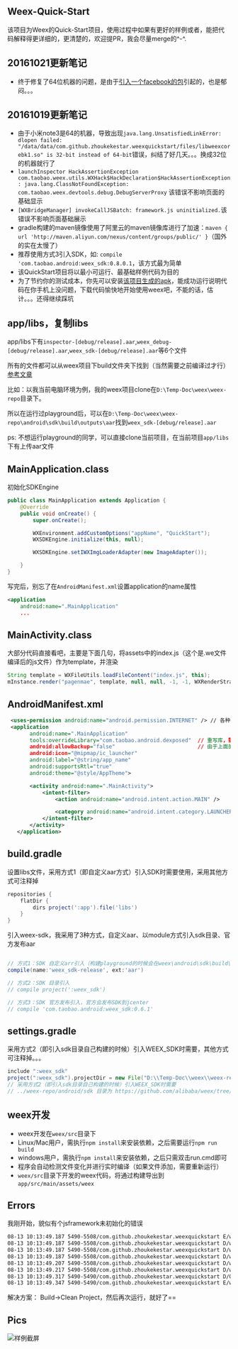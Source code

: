 ## Weex-Quick-Start
该项目为Weex的Quick-Start项目，使用过程中如果有更好的样例或者，能把代码解释得更详细的，更清楚的，欢迎提PR，我会尽量merge的^-^.

## 20161021更新笔记
* 终于修复了64位机器的问题，是由于[引入一个facebook的包](https://github.com/zhoukekestar/weex-quick-start/issues/1)引起的，也是郁闷。。。
 

## 20161019更新笔记
* 由于小米note3是64的机器，导致出现`java.lang.UnsatisfiedLinkError: dlopen failed: "/data/data/com.github.zhoukekestar.weexquickstart/files/libweexcorebk1.so" is 32-bit instead of 64-bit`错误，纠结了好几天。。。换成32位的机器就行了
* `launchInspector HackAssertionException com.taobao.weex.utils.WXHack$HackDeclaration$HackAssertionException: java.lang.ClassNotFoundException: com.taobao.weex.devtools.debug.DebugServerProxy` 该错误不影响页面的基础显示
* `[WXBridgeManager] invokeCallJSBatch: framework.js uninitialized.`该错误不影响页面基础展示
* gradle构建的maven镜像使用了阿里云的maven镜像库进行了加速：`maven { url 'http://maven.aliyun.com/nexus/content/groups/public/' }`（国外的实在太慢了）
* 推荐使用方式3引入SDK，如: `compile 'com.taobao.android:weex_sdk:0.8.0.1`，该方式最为简单
* 该QuickStart项目将以最小可运行、最基础样例代码为目的
* 为了节约你的测试成本，你先可以安装[该项目生成的apk](https://github.com/zhoukekestar/weex-quick-start/releases/download/0.8.0.1/app-debug.apk)，能成功运行说明代码在你手机上没问题，下载代码愉快地开始使用weex吧，不能的话，估计。。。还得继续踩坑


## app/libs，复制libs
app/libs下有`inspector-[debug/release].aar`,`weex_debug-[debug/release].aar`,`weex_sdk-[debug/release].aar`等6个文件

所有的文件都可以从weex项目下build文件夹下找到（当然需要之前编译过才行）[参考文章](http://blog.csdn.net/getchance/article/details/47257389)

比如：以我当前电脑环境为例，我的weex项目clone在`D:\Temp-Doc\weex\weex-repo`目录下。

所以在运行过playground后，可以在`D:\Temp-Doc\weex\weex-repo\android\sdk\build\outputs\aar`找到`weex_sdk-[debug/release].aar`

ps: 不想运行playground的同学，可以直接clone当前项目，在当前项目`app/libs`下有上传aar文件


## MainApplication.class
初始化SDKEngine
```java
public class MainApplication extends Application {
    @Override
    public void onCreate() {
        super.onCreate();

        WXEnvironment.addCustomOptions("appName", "QuickStart");
        WXSDKEngine.initialize(this, null);

        WXSDKEngine.setIWXImgLoaderAdapter(new ImageAdapter());

    }
}
```
写完后，别忘了在`AndroidManifest.xml`设置application的name属性
```xml
<application
    android:name=".MainApplication"
    ...
```

## MainActivity.class
大部分代码直接看吧，主要是下面几句，将assets中的index.js（这个是.we文件编译后的js文件）作为template，并渲染
```java
String template = WXFileUtils.loadFileContent("index.js", this);
mInstance.render("pagenmae", template, null, null, -1, -1, WXRenderStrategy.APPEND_ASYNC);

```

## AndroidManifest.xml
```xml
 <uses-permission android:name="android.permission.INTERNET" /> // 各种权限，能写的都写上吧。。。
 <application
       android:name=".MainApplication"
       tools:overrideLibrary="com.taobao.android.dexposed"  // 重写库，需要引入com.taobao.android:dexposed:0.1.8依赖
       android:allowBackup="false"                          // 由于上面的重写，这里需要设置false
       android:icon="@mipmap/ic_launcher"
       android:label="@string/app_name"
       android:supportsRtl="true"
       android:theme="@style/AppTheme">

       <activity android:name=".MainActivity">
           <intent-filter>
               <action android:name="android.intent.action.MAIN" />

               <category android:name="android.intent.category.LAUNCHER" />
           </intent-filter>
       </activity>
   </application>
```

## build.gradle

设置libs文件，采用方式1（即自定义aar方式）引入SDK时需要使用，采用其他方式可注释掉
```gradle
repositories {
    flatDir {
        dirs project(':app').file('libs')
    }
}
```
引入weex-sdk，我采用了3种方式，自定义aar、以module方式引入sdk目录、官方发布aar
```gradle

// 方式1：SDK 自定义arr引入（构建playground的时候会在weex\android\sdk\build\outputs\aar\weex_sdk-release.aar）
compile(name:'weex_sdk-release', ext:'aar')

// 方式2：SDK 目录引入
// compile project(':weex_sdk')

// 方式3：SDK 官方发布引入，官方会发布SDK到jcenter
// compile 'com.taobao.android:weex_sdk:0.6.1'

```

## settings.gradle
采用方式2（即引入sdk目录自己构建的时候）引入WEEX_SDK时需要，其他方式可注释掉。。。
```gradle
include ":weex_sdk"
project(":weex_sdk").projectDir = new File("D:\\Temp-Doc\\weex\\weex-repo\\android\\sdk")
// 采用方式2（即引入sdk目录自己构建的时候）引入WEEX_SDK时需要
// ../weex-repo/android/sdk 目录为 https://github.com/alibaba/weex/tree/dev/android/sdk 在本地的目录
```

## weex开发
* weex开发在`weex/src`目录下
* Linux/Mac用户，需执行`npm install`来安装依赖，之后需要运行`npm run build`
* windows用户，需执行`npm install`来安装依赖，之后只需双击run.cmd即可
* 程序会自动检测文件变化并进行实时编译（如果文件添加，需要重新运行）
* `weex/src`目录下开发的weex代码，将通过构建导出到`app/src/main/assets/weex`

## Errors
我刚开始，貌似有个jsframework未初始化的错误
```bash
08-13 10:13:49.187 5490-5508/com.github.zhoukekestar.weexquickstart E/weex: [WXBridgeManager] invokeCreateInstance: framework.js uninitialized. // 这边有个错误
08-13 10:13:49.187 5490-5508/com.github.zhoukekestar.weexquickstart D/weex: WXDebugTool not found!
08-13 10:13:49.187 5490-5508/com.github.zhoukekestar.weexquickstart D/weex: WXDebugTool not found!
08-13 10:13:49.187 5490-5508/com.github.zhoukekestar.weexquickstart D/weex: framework from assets
08-13 10:13:49.207 5490-5508/com.github.zhoukekestar.weexquickstart D/weex: WXDebugTool not found!
08-13 10:13:49.217 5490-5508/com.github.zhoukekestar.weexquickstart D/weex: WXDebugTool not found!
08-13 10:13:49.317 5490-5490/com.github.zhoukekestar.weexquickstart D/OpenGLRenderer: Enabling debug mode 0
08-13 10:13:49.347 5490-5490/com.github.zhoukekestar.weexquickstart E/weex: error:createInstance fail! // 错误，然后，无法正常显示
```
解决方案：
Build->Clean Project，然后再次运行，就好了==

## Pics
![样例截屏](./weex/demo.png)
